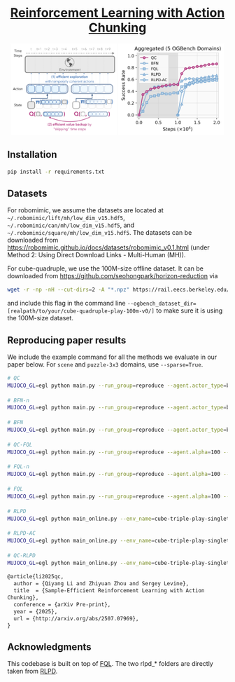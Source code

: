 <div align="center">

# [Reinforcement Learning with Action Chunking](https://arxiv.org/abs/2507.07969)

</div>

<p align="center">
  <img alt="teaser figure" src="./assets/teaser.png" width="48%">
  <img alt="aggregated results" src="./assets/agg.png" width="48%">
</p>


## Installation
```bash
pip install -r requirements.txt
```


## Datasets
For robomimic, we assume the datasets are located at `~/.robomimic/lift/mh/low_dim_v15.hdf5`, `~/.robomimic/can/mh/low_dim_v15.hdf5`, and `~/.robomimic/square/mh/low_dim_v15.hdf5`. The datasets can be downloaded from https://robomimic.github.io/docs/datasets/robomimic_v0.1.html (under Method 2: Using Direct Download Links - Multi-Human (MH)).

For cube-quadruple, we use the 100M-size offline dataset. It can be downloaded from https://github.com/seohongpark/horizon-reduction via
```bash
wget -r -np -nH --cut-dirs=2 -A "*.npz" https://rail.eecs.berkeley.edu/datasets/ogbench/cube-quadruple-play-100m-v0/
```
and include this flag in the command line `--ogbench_dataset_dir=[realpath/to/your/cube-quadruple-play-100m-v0/]` to make sure it is using the 100M-size dataset.

## Reproducing paper results

We include the example command for all the methods we evaluate in our paper below. For `scene` and `puzzle-3x3` domains, use `--sparse=True`. 

```bash
# QC
MUJOCO_GL=egl python main.py --run_group=reproduce --agent.actor_type=best-of-n --agent.actor_num_samples=32 --env_name=cube-triple-play-singletask-task2-v0 --sparse=False --horizon_length=5

# BFN-n
MUJOCO_GL=egl python main.py --run_group=reproduce --agent.actor_type=best-of-n --agent.actor_num_samples=4 --env_name=cube-triple-play-singletask-task2-v0 --sparse=False --horizon_length=5 --agent.action_chunking=False

# BFN
MUJOCO_GL=egl python main.py --run_group=reproduce --agent.actor_type=best-of-n --agent.actor_num_samples=4 --env_name=cube-triple-play-singletask-task2-v0 --sparse=False --horizon_length=1

# QC-FQL
MUJOCO_GL=egl python main.py --run_group=reproduce --agent.alpha=100 --env_name=cube-triple-play-singletask-task2-v0 --sparse=False --horizon_length=5

# FQL-n
MUJOCO_GL=egl python main.py --run_group=reproduce --agent.alpha=100 --env_name=cube-triple-play-singletask-task2-v0 --sparse=False --horizon_length=5 --agent.action_chunking=False

# FQL
MUJOCO_GL=egl python main.py --run_group=reproduce --agent.alpha=100 --env_name=cube-triple-play-singletask-task2-v0 --sparse=False --horizon_length=1

# RLPD
MUJOCO_GL=egl python main_online.py --env_name=cube-triple-play-singletask-task2-v0 --sparse=False --horizon_length=1 

# RLPD-AC
MUJOCO_GL=egl python main_online.py --env_name=cube-triple-play-singletask-task2-v0 --sparse=False --horizon_length=5

# QC-RLPD
MUJOCO_GL=egl python main_online.py --env_name=cube-triple-play-singletask-task2-v0 --sparse=False --horizon_length=5 --agent.bc_alpha=0.01
```

```
@article{li2025qc,
  author = {Qiyang Li and Zhiyuan Zhou and Sergey Levine},
  title  = {Sample-Efficient Reinforcement Learning with Action Chunking},
  conference = {arXiv Pre-print},
  year = {2025},
  url = {http://arxiv.org/abs/2507.07969},
}
```

## Acknowledgments
This codebase is built on top of [FQL](https://github.com/seohongpark/fql). The two rlpd_* folders are directly taken from [RLPD](https://github.com/ikostrikov/rlpd).
